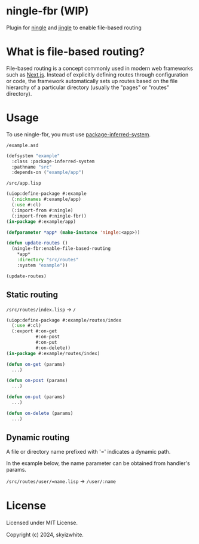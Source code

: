 # ningle-fbr (WIP)
Plugin for [ningle](https://github.com/fukamachi/ningle) and [jingle](https://github.com/dnaeon/cl-jingle) to enable file-based routing

# What is file-based routing?

File-based routing is a concept commonly used in modern web frameworks such as [Next.js](https://nextjs.org/). Instead of explicitly defining routes through configuration or code, the framework automatically sets up routes based on the file hierarchy of a particular directory (usually the "pages" or "routes" directory).

# Usage

To use ningle-fbr, you must use [package-inferred-system](https://asdf.common-lisp.dev/asdf/The-package_002dinferred_002dsystem-extension.html).

`/example.asd`
```lisp
(defsystem "example"
  :class :package-inferred-system
  :pathname "src"
  :depends-on ("example/app")
```

`/src/app.lisp`
```lisp
(uiop:define-package #:example
  (:nicknames #:example/app)
  (:use #:cl)
  (:import-from #:ningle)
  (:import-from #:ningle-fbr))
(in-package #:example/app)

(defparameter *app* (make-instance 'ningle:<app>))

(defun update-routes ()
  (ningle-fbr:enable-file-based-routing
    *app*
    :directory "src/routes"
    :system "example"))

(update-routes)
```

## Static routing

`/src/routes/index.lisp` → `/`
```lisp
(uiop:define-package #:example/routes/index
  (:use #:cl)
  (:export #:on-get
           #:on-post
           #:on-put
           #:on-delete))
(in-package #:example/routes/index)

(defun on-get (params)
  ...)

(defun on-post (params)
  ...)

(defun on-put (params)
  ...)

(defun on-delete (params)
  ...)
```

## Dynamic routing

A file or directory name prefixed with '=' indicates a dynamic path. 

In the example below, the name parameter can be obtained from handler's params.

`/src/routes/user/=name.lisp` → `/user/:name`

# License

Licensed under MIT License.　

Copyright (c) 2024, skyizwhite.
